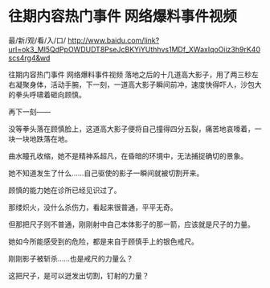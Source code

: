 # 往期内容热门事件 网络爆料事件视频

最/新/观/看/入/口/ http://www.baidu.com/link?url=ok3_Ml5QdPpOWDUDT8PseJcBKYiYUthhvs1MDf_XWaxIqoOiiz3h9rK40scs4rg4&wd

往期内容热门事件 网络爆料事件视频
落地之后的十几道高大影子，用了两三秒左右凝聚身体，活动手腕，下一刻，一道高大影子瞬间前冲，速度快得吓人，沙包大的拳头呼啸着砸向顾慎。

再下一刻——

没等拳头落在顾慎脸上，这道高大影子便将自己撞得四分五裂，痛苦地哀嚎着，一块一块地跌落在地。

曲水瞳孔收缩，她不是精神系超凡，在昏暗的环境中，无法捕捉确切的景象。

她不知道发生了什么……自己驱使的影子一瞬间就被切割开来。

顾慎的能力她在诊所已经见识过了。

那缕炽火，没什么杀伤力，看起来很普通，平平无奇。

但那把尺子则不普通，刚刚射中自己本体影子的那一箭，应该就是尺子的力量。

她如今所能感受到的危险，都是来自于顾慎手上的银色戒尺。

刚刚影子被斩杀……也是戒尺的力量么？

这把尺子，是可以迸发出切割，钉射的力量？
